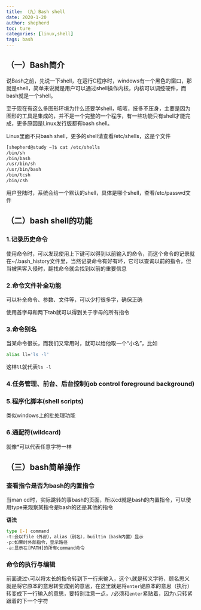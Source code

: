 ```yaml
---
title: （九）Bash shell
date: 2020-1-20
author: shepherd
toc: ture
categories: [linux,shell]
tags: bash
---
```


## （一）Bash简介

说Bash之前，先说一下shell，在运行C程序时，windows有一个黑色的窗口，那就是shell，简单来说就是用户可以通过shell操作内核，内核可以调控硬件，而bash就是一个shell。

至于现在有这么多图形环境为什么还要学shell，咳咳，技多不压身，主要是因为图形的工具是集成的，并不是一个完整的一个程序，有一些功能只有shell才能完成，更多原因是Linux发行版都有bash shell。

Linux里面不只bash shell，更多的shell请查看/etc/shells，这是个文件

```bash
[shepherd@study ~]$ cat /etc/shells
/bin/sh
/bin/bash
/usr/bin/sh
/usr/bin/bash
/bin/tcsh
/bin/csh
```

用户登陆时，系统会给一个默认的shell，具体是哪个shell，查看/etc/passwd文件

<!-- more -->

## （二）bash shell的功能

### 1.记录历史命令

使用命令时，可以发现使用上下键可以得到以前输入的命令，而这个命令的记录就在~/.bash_history文件里，当然记录命令有好有坏，它可以查询以前的指令，但当被黑客入侵时，翻找命令就会找到以前的重要信息

### 2.命令文件补全功能

可以补全命令、参数、文件等，可以少打很多字，确保正确

使用首字母和两下tab就可以得到关于字母的所有指令

### 3.命令别名

当某命令很长，而我们又常用时，就可以给他取一个“小名”，比如

```bash
alias ll='ls -l'
```

这样`ll`就代表`ls -l`

### 4.任务管理、前台、后台控制(job control foreground background)

### 5.程序化脚本(shell scripts)

类似windows上的批处理功能

### 6.通配符(wildcard)

就像*可以代表任意字符一样

## （三）bash简单操作

### 查看指令是否为bash的内置指令

当man cd时，实际跳转的事bash的页面，所以cd就是bash的内置指令，可以使用type来观察某指令是bash的还是其他的指令

**语法**

``` bash
type [-] command
-t:会以file（外部），alias（别名），builtin（bash内置）显示
-p:如果时外部指令，显示路径
-a:显示在[PATH]的所有command命令
```

### 命令的执行与编辑

前面说过`\`可以将太长的指令转到下一行来输入，这个`\`就是转义字符，顾名思义就是将它原本的意思转变成别的意思，在这里就是将`enter`键原本的意思（执行）转变成下一行输入的意思，要特别注意一点，`/`必须和`enter`紧贴着，因为`\`只转紧跟着的下一个字符

